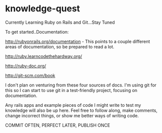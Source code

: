 knowledge-quest
===============

Currently Learning Ruby on Rails and Git...Stay Tuned

To get started..Documentation:

http://rubyonrails.org/documentation - This points to a couple different areas of documentation, so be prepared to read a lot.

http://ruby.learncodethehardway.org/

http://ruby-doc.org/

http://git-scm.com/book

I don't plan on venturing from these four sources of docs. I'm using git for this so I can start to use git in a test-friendly project, focusing on documentation. 

Any rails apps and example pieces of code I might write to test my knowledge will also be up here. Feel free to follow along, make comments, change incorrect things, or show me better ways of writing code.

COMMIT OFTEN, PERFECT LATER, PUBLISH ONCE
